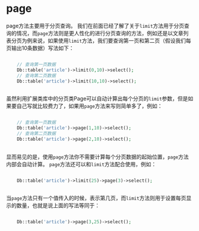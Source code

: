 # page

page方法主要用于分页查询。
我们在前面已经了解了关于`limit`方法用于分页查询的情况，而`page`方法则是更人性化的进行分页查询的方法，例如还是以文章列表分页为例来说，如果使用`limit`方法，我们要查询第一页和第二页（假设我们每页输出10条数据）写法如下：
```php

    // 查询第一页数据
    Db::table('article')->limit(0,10)->select(); 
    // 查询第二页数据
    Db::table('article')->limit(10,10)->select(); 
    

```
虽然利用扩展类库中的分页类Page可以自动计算出每个分页的`limit`参数，但是如果要自己写就比较费力了，如果用`page`方法来写则简单多了，例如：
```php

    // 查询第一页数据
    Db::table('article')->page(1,10)->select(); 
    // 查询第二页数据
    Db::table('article')->page(2,10)->select(); 
    

```
显而易见的是，使用`page`方法你不需要计算每个分页数据的起始位置，`page`方法内部会自动计算。
`page`方法还可以和`limit`方法配合使用，例如：
```php

    Db::table('article')->limit(25)->page(3)->select();
    

```
当`page`方法只有一个值传入的时候，表示第几页，而`limit`方法则用于设置每页显示的数量，也就是说上面的写法等同于：
```php

    Db::table('article')->page(3,25)->select(); 
    

```
